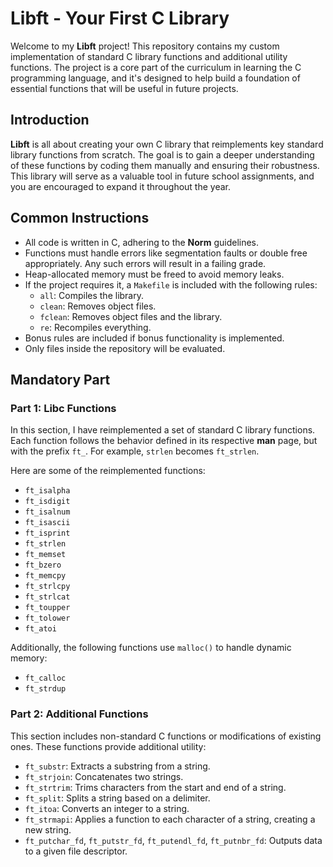 # Libft - Your First C Library

Welcome to my **Libft** project! This repository contains my custom implementation of standard C library functions and additional utility functions. The project is a core part of the curriculum in learning the C programming language, and it's designed to help build a foundation of essential functions that will be useful in future projects.

## Introduction

**Libft** is all about creating your own C library that reimplements key standard library functions from scratch. The goal is to gain a deeper understanding of these functions by coding them manually and ensuring their robustness. This library will serve as a valuable tool in future school assignments, and you are encouraged to expand it throughout the year.

## Common Instructions

- All code is written in C, adhering to the **Norm** guidelines.
- Functions must handle errors like segmentation faults or double free appropriately. Any such errors will result in a failing grade.
- Heap-allocated memory must be freed to avoid memory leaks.
- If the project requires it, a `Makefile` is included with the following rules:
  - `all`: Compiles the library.
  - `clean`: Removes object files.
  - `fclean`: Removes object files and the library.
  - `re`: Recompiles everything.
- Bonus rules are included if bonus functionality is implemented.
- Only files inside the repository will be evaluated.

## Mandatory Part

### Part 1: Libc Functions

In this section, I have reimplemented a set of standard C library functions. Each function follows the behavior defined in its respective **man** page, but with the prefix `ft_`. For example, `strlen` becomes `ft_strlen`.

Here are some of the reimplemented functions:

- `ft_isalpha`
- `ft_isdigit`
- `ft_isalnum`
- `ft_isascii`
- `ft_isprint`
- `ft_strlen`
- `ft_memset`
- `ft_bzero`
- `ft_memcpy`
- `ft_strlcpy`
- `ft_strlcat`
- `ft_toupper`
- `ft_tolower`
- `ft_atoi`
  
Additionally, the following functions use `malloc()` to handle dynamic memory:

- `ft_calloc`
- `ft_strdup`

### Part 2: Additional Functions

This section includes non-standard C functions or modifications of existing ones. These functions provide additional utility:

- `ft_substr`: Extracts a substring from a string.
- `ft_strjoin`: Concatenates two strings.
- `ft_strtrim`: Trims characters from the start and end of a string.
- `ft_split`: Splits a string based on a delimiter.
- `ft_itoa`: Converts an integer to a string.
- `ft_strmapi`: Applies a function to each character of a string, creating a new string.
- `ft_putchar_fd`, `ft_putstr_fd`, `ft_putendl_fd`, `ft_putnbr_fd`: Outputs data to a given file descriptor.
